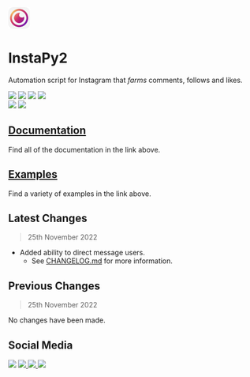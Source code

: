 <img src="https://raw.githubusercontent.com/InstaPy2/InstaPy2/main/instapy2.png" width="44px"></img>
# InstaPy2
Automation script for Instagram that *farms* comments, follows and likes.

<span>
    <img src="https://img.shields.io/static/v1?label=Built%20with&message=Instagrapi&color=red"/>
    <img src="https://img.shields.io/static/v1?label=Built%20with&message=Python%203.11.0rc2&color=red"/>
    <a href="https://discord.gg/TY8pt8e5Xg" style="text-decoration: none; border: none; outline: 0;">
        <img src="https://img.shields.io/static/v1?label=Connect%20via&message=Discord&color=5865F2"/>
    </a>
    <img src="https://img.shields.io/static/v1?label=License&message=GPLv3&color=blue"/>
</span>
<br/>
<span>
    <a href="https://buymeacoffee.com/antiquecodes" style="text-decoration: none; border: none; outline: 0;">
        <img src="https://img.shields.io/static/v1?label=Support&message=Buy%20Me%20A%20Coffee&color=yellow"/>
    </a>
    <a href="https://paypal.com/paypalme/officialantique" style="text-decoration: none; border: none; outline: 0;">
        <img src="https://img.shields.io/static/v1?label=Support&message=PayPal&color=009cde"/>
    </a>
</span>

<br/>

## [Documentation](https://github.com/InstaPy2/InstaPy2/tree/main/documentation)
Find all of the documentation in the link above.

## [Examples](https://github.com/InstaPy2/InstaPy2/tree/main/examples)
Find a variety of examples in the link above.

## Latest Changes
> 25th November 2022

- Added ability to direct message users.
    - See [CHANGELOG.md](CHANGELOG.md) for more information.

## Previous Changes
> 25th November 2022

No changes have been made.

## Social Media
<span>
  <img src="https://img.shields.io/static/v1?label=Discord&message=Antique%239837&color=blueviolet"/>
  <a href="https://reddit.com/u/antique_codes">
    <img src="https://img.shields.io/static/v1?label=Reddit&message=%40antique_codes&color=red"/>
  </a>
  <a href="https://twitch.tv/official_antique">
    <img src="https://img.shields.io/static/v1?label=Twitch&message=official_antique&color=blueviolet"/>
  </a>
  <a href="https://twitter.com/antique_codes">
    <img src="https://img.shields.io/static/v1?label=Twitter&message=%40antique_codes&color=blue"/>
  </a>
</span>